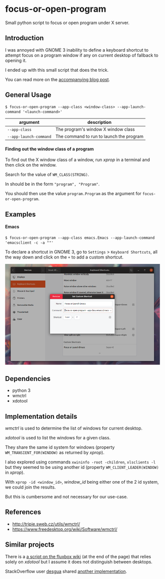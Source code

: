 # focus-or-open-program

Small python script to focus or open program under X server.


## Introduction

I was annoyed with GNOME 3 inability to define a keyboard shortcut to attempt focus on a program window if any on current desktop of fallback to opening it.

I ended up with this small script that does the trick.

You can read more on the [accompanying blog post](https://www.eigenbahn.com/2020/01/22/gnome-shortcut-focus-or-launch).


## General Usage

    $ focus-or-open-program --app-class <window-class> --app-launch-command '<launch-command>'

| argument               | description                              |
|------------------------|------------------------------------------|
| `--app-class`          | The program's window X window class      |
| `--app-launch-command` | The command to run to launch the program |


#### Finding out the window class of a program

To find out the X window class of a window, run _xprop_ in a terminal and then click on the window.

Search for the value of `WM_CLASS(STRING)`.

In should be in the form `"program", "Program"`.

You should then use the value `program.Program` as the argument for `focus-or-open-program`.


## Examples

#### Emacs

    $ focus-or-open-program --app-class emacs.Emacs --app-launch-command 'emacsclient -c -a ""'

To declare a shortcut in GNOME 3, go to `Settings` > `Keyboard Shortcuts`, all the way down and click on the `+` to add a custom shortcut.

![gnome_shortcut_settings](/gnome_shortcut_settings.png)


## Dependencies

 - python 3
 - wmctrl
 - xdotool


## Implementation details

_wmctrl_ is used to determine the list of windows for current desktop.

_xdotool_ is used to list the windows for a given class.

They share the same id system for windows (property `WM_TRANSIENT_FOR(WINDOW)` as returned by _xprop_).

I also explored using commands `xwininfo -root -children`, `xlsclients -l` but they seemed to be using another id  (property `WM_CLIENT_LEADER(WINDOW)` in _xprop_).

With `xprop -id <window_id>`, _window_id_ being either one of the 2 id system, we could join the results.

But this is cumbersome and not necessary for our use-case.


## References

 - http://tripie.sweb.cz/utils/wmctrl/
 - https://www.freedesktop.org/wiki/Software/wmctrl/


## Similar projects

There is a [a script on the fluxbox wiki](http://fluxbox-wiki.org/Keyboard_shortcuts.html) (at the end of the page) that relies solely on _xdotool_ but I assume it does not distinguish between desktops.

StackOverflow user [desgua](https://askubuntu.com/users/12943/desgua) shared [another implementation](https://askubuntu.com/questions/127284/command-to-launch-an-application-or-to-show-its-window-if-already-launched).
